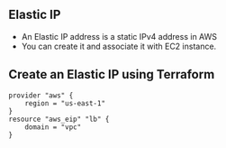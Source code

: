 ## Elastic IP
- An Elastic IP address is a static IPv4 address in AWS
- You can create it and associate it with EC2 instance.

## Create an Elastic IP using Terraform

```
provider "aws" {
    region = "us-east-1"
}
resource "aws_eip" "lb" {
    domain = "vpc"
}
```